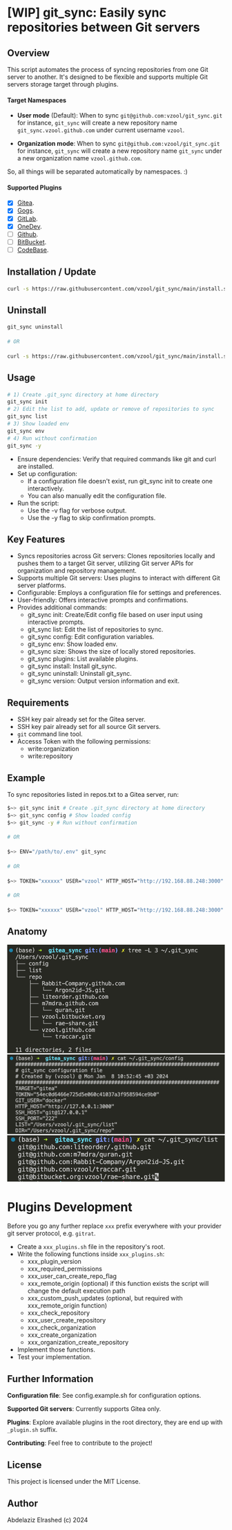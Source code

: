 # [WIP] git_sync: Easily sync repositories between Git servers

## Overview

This script automates the process of syncing repositories from one Git server to another. It's designed to be flexible and supports multiple Git servers storage target through plugins.

#### Target Namespaces 

- **User mode** (Default): When to sync `git@github.com:vzool/git_sync.git` for instance, `git_sync` will create a new repository name `git_sync.vzool.github.com` under current username `vzool`.

- **Organization mode**: When to sync `git@github.com:vzool/git_sync.git` for instance, `git_sync` will create a new repository name `git_sync` under a new organization name `vzool.github.com`.


So, all things will be separated automatically by namespaces. :)

#### Supported Plugins

- [x] [Gitea](https://about.gitea.com/).
- [x] [Gogs](https://gogs.io/).
- [x] [GitLab](https://about.gitlab.com/).
- [x] [OneDev](https://onedev.io/).
- [ ] [Github](https://github.com/).
- [ ] [BitBucket](https://bitbucket.org/).
- [ ] [CodeBase](https://www.codebasehq.com/).

## Installation / Update

```bash
curl -s https://raw.githubusercontent.com/vzool/git_sync/main/install.sh | bash -s --
```

## Uninstall

```bash
git_sync uninstall

# OR

curl -s https://raw.githubusercontent.com/vzool/git_sync/main/install.sh | bash -s -- remove
```

## Usage

```bash
# 1) Create .git_sync directory at home directory
git_sync init 
# 2) Edit the list to add, update or remove of repositories to sync
git_sync list
# 3) Show loaded env
git_sync env
# 4) Run without confirmation
git_sync -y
```

- Ensure dependencies: Verify that required commands like git and curl are installed.
- Set up configuration:
    - If a configuration file doesn't exist, run git_sync init to create one interactively.
    - You can also manually edit the configuration file.
- Run the script:
    - Use the -v flag for verbose output.
    - Use the -y flag to skip confirmation prompts.

## Key Features

- Syncs repositories across Git servers: Clones repositories locally and pushes them to a target Git server, utilizing Git server APIs for organization and repository management.
- Supports multiple Git servers: Uses plugins to interact with different Git server platforms.
- Configurable: Employs a configuration file for settings and preferences.
- User-friendly: Offers interactive prompts and confirmations.
- Provides additional commands:
    - git_sync init: Create/Edit config file based on user input using interactive prompts.
    - git_sync list: Edit the list of repositories to sync.
    - git_sync config: Edit configuration variables.
    - git_sync env: Show loaded env.
    - git_sync size: Shows the size of locally stored repositories.
    - git_sync plugins: List available plugins.
    - git_sync install: Install git_sync.
    - git_sync uninstall: Uninstall git_sync.
    - git_sync version: Output version information and exit.

## Requirements

- SSH key pair already set for the Gitea server.
- SSH key pair already set for all source Git servers.
- `git` command line tool.
- Accesss Token with the following permissions:
    - write:organization
    - write:repository

## Example

To sync repositories listed in repos.txt to a Gitea server, run:

```bash
$~> git_sync init # Create .git_sync directory at home directory
$~> git_sync config # Show loaded config
$~> git_sync -y # Run without confirmation

# OR

$~> ENV="/path/to/.env" git_sync

# OR

$~> TOKEN="xxxxxx" USER="vzool" HTTP_HOST="http://192.168.88.248:3000" SSH_HOST="git@192.168.88.248" LIST="/path/to/git_sync_repo.txt" git_sync

# OR

$~> TOKEN="xxxxxx" USER="vzool" HTTP_HOST="http://192.168.88.248:3000" SSH_HOST="git@192.168.88.248" SSH_PORT="22" LIST="git_sync_repo.txt" DIR="repo/" git_sync
```

## Anatomy

![00-local-file-storage](images/00-local-file-storage.png)
![01-configuration-file](images/01-configuration-file.png)
![02-repositories-list.png](images/02-repositories-list.png)

# Plugins Development

Before you go any further replace `xxx` prefix everywhere with your provider git server protocol, e.g. `gitrat`.
- Create a `xxx_plugins.sh` file in the repository's root.
- Write the following functions inside `xxx_plugins.sh`:
    - xxx_plugin_version
    - xxx_required_permissions
    - xxx_user_can_create_repo_flag
    - xxx_remote_origin (optional) if this function exists the script will change the default execution path
    - xxx_custom_push_updates (optional, but required with xxx_remote_origin function)
    - xxx_check_repository
    - xxx_user_create_repository
    - xxx_check_organization
    - xxx_create_organization
    - xxx_organization_create_repository
- Implement those functions.
- Test your implementation.

## Further Information

**Configuration file**: See config.example.sh for configuration options.

**Supported Git servers**: Currently supports Gitea only.

**Plugins**: Explore available plugins in the root directory, they are end up with `_plugin.sh` suffix.

**Contributing**: Feel free to contribute to the project!

## License

This project is licensed under the MIT License.

## Author

Abdelaziz Elrashed (c) 2024
